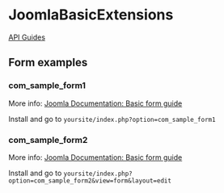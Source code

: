# JoomlaBasicExtensions

[API Guides](https://docs.joomla.org/API_Guides)

## Form examples

### com_sample_form1
More info: [Joomla Documentation: Basic form guide](https://docs.joomla.org/Basic_form_guide)

Install and go to `yoursite/index.php?option=com_sample_form1`

### com_sample_form2
More info: [Joomla Documentation: Basic form guide](https://docs.joomla.org/Basic_form_guide)

Install and go to `yoursite/index.php?option=com_sample_form2&view=form&layout=edit`